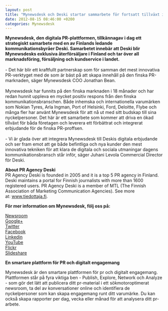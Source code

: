 ```yaml
---
layout: post
title: "Mynewsdesk och Deski startar sammarbete för fortsatt tillväxt i Finland"
date: 2012-08-15 08:46:00 +0200
categories: Mynewsdesk
---
```

 <div class='clearfix'><p><strong>Mynewsdesk, den digitala PR-plattformen, tillkännagav i dag ett strategiskt samarbete med en av Finlands ledande kommunikationsbyråer Deski. Samarbetet innebär att Deski blir Mynewsdesks exklusiva återförsäljare i Finland och tar över all marknadsföring, försäljning och kundservice i landet.</strong><br><br>- Det här blir ett kraftfullt partnerskap som för samman det mest innovativa PR-verktyget med de som är bäst på att skapa innehåll på den finska PR-marknaden, säger Mynewsdesk COO Jonathan Bean.<br><br>Mynewsdesk har funnits på den finska marknaden i 18 månader och har redan hunnit uppleva en mycket positiv respons från den finska kommunikationsbranschen. Både inhemska och internationella varumärken som Nokian Tyres, Arla Ingman, Port of Helsinki, Ford, Deloitte, Flybe och många fler har använt Mynewsdesk för att nå ut med sitt budskap till sina nyckelpersoner. Det här är ett samarbete som kommer att driva en ökad tillväxt för båda företagen och leverera ett förbättrat och integrerat erbjudande för de finska PR-proffsen. <br><br>- Vi är glada över att integrera Mynewsdesk till Deskis digitala erbjudande och ser fram emot att ge både befintliga och nya kunder den mest innovativa tekniken för att klara de digitala och sociala utmaningar dagens kommunikationsbransch står inför, säger Juhani Levola Commercial Director för Deski.</p>
<p><strong>About PR Agency Deski</strong><br>PR Agency Deski is founded in 2005 and it is a top 5 PR agency in Finland. Deski maintains a portal for Finnish journalists with more than 1600 registered users. PR Agency Deski is a member of MTL (The Finnish Association of Marketing Communication Agencies). See more at:&nbsp;<a href="http://www.tiedottaja.fi/">www.tiedottaja.fi</a>.</p>
</div>
<div class='boilerplate'><p><strong>För mer information om Mynewsdesk, följ oss på:</strong></p>
<p><a href="/se/pressroom/newsdesk">Newsroom</a><a href="http://twitter.com/#!/mynewsdesk_se"><br /> </a><a href="https://plus.google.com/u/0/104884420513900925138">Google+</a><a href="http://twitter.com/#!/mynewsdesk_se"><br />Twitter</a><br /><a href="http://www.facebook.com/MyNewsdesk">Facebook</a><br /><a href="http://www.linkedin.com/company/mynewsdesk">Linkedin</a><br /><a href="http://www.youtube.com/user/mynewsdesk">YouTube</a><br /><a href="http://www.flickr.com/photos/mynewsdesk">Flickr</a><br /><a href="http://www.slideshare.net/MyNewsdesk">Slideshare</a></p>
<p><strong>En smartare plattform för PR och digitalt engagemang </strong></p>
<p>Mynewsdesk är den smartare plattformen för pr och digitalt engagemang. Plattformen står på fyra viktiga ben - Publish, Explore, Network och Analyze - som gör det lätt att publicera ditt pr-material i ett sökmotoroptimerat newsroom, ta del av konversationer online och identifiera de nyckelpersoner som kan skapa engagemang runt ditt varumärke. Du kan också skapa rapporter per dag, vecka eller månad för att analysera ditt pr-arbete.</p></div>
